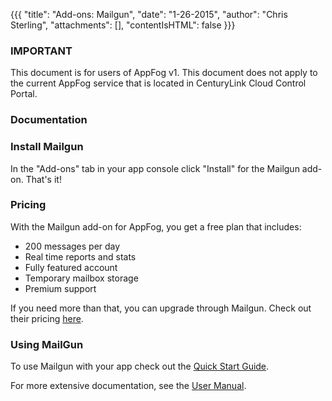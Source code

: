 {{{
  "title": "Add-ons: Mailgun",
  "date": "1-26-2015",
  "author": "Chris Sterling",
  "attachments": [],
  "contentIsHTML": false
}}}

### IMPORTANT

This document is for users of AppFog v1. This document does not apply to the current AppFog service that is located in CenturyLink Cloud Control Portal.

### Documentation

<h3>Install Mailgun</h3>
<p>In the "Add-ons" tab in your app console click "Install" for the Mailgun add-on. That's it!</p>
<h3 id="pricing-mailgun">Pricing</h3>
<p>With the Mailgun add-on for AppFog, you get a free plan that includes:</p>
<ul>
<li>200 messages per day</li>
<li>Real time reports and stats</li>
<li>Fully featured account</li>
<li>Temporary mailbox storage</li>
<li>Premium support</li>
</ul>
<p>If you need more than that, you can upgrade through Mailgun. Check out their pricing <a href="http://mailgun.com/pricing">here</a>.</p>
<h3>Using MailGun</h3>
<p>To use Mailgun with your app check out the <a href="http://documentation.mailgun.com/quickstart.html">Quick Start Guide</a>.</p>
<p>For more extensive documentation, see the <a href="http://documentation.mailgun.com/user_manual.html">User Manual</a>.</p>
